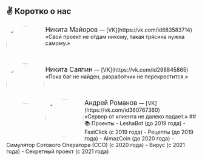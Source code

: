 ## ✌ Коротко о нас

<img src="https://sun9-87.userapi.com/s/v1/ig2/G6daB3wXFk3YclG_ZNOgc6vK-mGwQXJaz6Qdxa0sPjNsVijFd6OM_Yq1Rn0qUorP5e5TCzV1Vu2tCbG3WMKQLwGr.jpg?size=200x200&quality=95&crop=421,389,1266,1266&ava=1" width="100" height="100" style="border-radius: 50%;" align="left"/>
<big>
  Никита Майоров
</big>
— [VK](https://vk.com/id683583714)
<br>
«Свой проект не отдам никому, такая трясина нужна самому.»
<br>
<br>
<br>
<br>
<img src="https://sun9-6.userapi.com/s/v1/ig2/5ESf8xKjeLb2zC2Dknp_sYExIKqducawfV4ITXbq6RmdkzPE_Ck6u1F2YeedTvOuzjsd7t9kMMOGL-sjEq8I1Amq.jpg?size=200x200&quality=95&crop=0,339,1187,1187&ava=1" width="100" height="100" style="border-radius: 50%;" align="left"/>
<big>
  Никита Саяпин
</big>
— [VK](https://vk.com/id298845865)
<br>
«Пока баг не найден, разработчик не перекрестится.»
<br>
<br>
<br>
<br>
<img src="https://sun9-66.userapi.com/s/v1/ig2/gCiuLTU4vR23HcDzKe6ZRTCNPmWEYkB59ve7Pguc5m5Hbh-nPy1O87hYMfEp9lT9igi1joZSJ1hbACP6lurPU7vC.jpg?size=200x200&quality=95&crop=926,462,618,618&ava=1" width="100" height="100" style="border-radius: 50%;" align="left"/>
<big>
  Андрей Романов
</big>
— [VK](https://vk.com/id360767360)
<br>
«Сервер от клиента не далеко падает.»
##  📚 Проекты
- LeshaBot (до 2019 года) 
- FastClick (с 2019 года) 
- Рецепты (до 2019 года) 
- AlmazCoin (до 2020 года) 
- Симулятор Сотового Оператора (ССО) (с 2020 года) 
- Вирус (с 2021 года) 
- Секретный проект (с 2021 года) 
